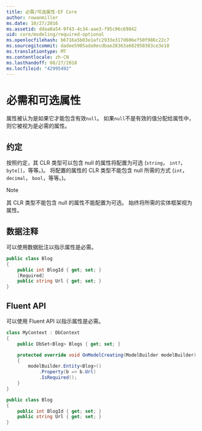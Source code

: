 ```yaml
---
title: 必需/可选属性-EF Core
author: rowanmiller
ms.date: 10/27/2016
ms.assetid: ddaa0a54-9f43-4c34-aae3-f95c96c69842
uid: core/modeling/required-optional
ms.openlocfilehash: b6716a5b03e1afc2933e317d606ef50f986c22c7
ms.sourcegitcommit: dadee5905ada9ecdbae28363a682950383ce3e10
ms.translationtype: MT
ms.contentlocale: zh-CN
ms.lasthandoff: 08/27/2018
ms.locfileid: "42995492"
---
```

# <a name="required-and-optional-properties"></a>必需和可选属性

属性被认为是如果它才能包含有效`null`。 如果`null`不是有效的值分配给属性中，则它被视为是必需的属性。

## <a name="conventions"></a>约定

按照约定，其 CLR 类型可以包含 null 的属性将配置为可选 (`string`， `int?`， `byte[]`，等等。)。 将配置的属性的 CLR 类型不能包含 null 所需的方式 (`int`， `decimal`， `bool`，等等。)。

> [!NOTE]  
> 其 CLR 类型不能包含 null 的属性不能配置为可选。 始终将所需的实体框架视为属性。

## <a name="data-annotations"></a>数据注释

可以使用数据批注以指示属性是必需。

<!-- [!code-csharp[Main](samples/core/Modeling/DataAnnotations/Samples/Required.cs?highlight=4)] -->
``` csharp
public class Blog
{
    public int BlogId { get; set; }
    [Required]
    public string Url { get; set; }
}
```

## <a name="fluent-api"></a>Fluent API

可以使用 Fluent API 以指示属性是必需。

<!-- [!code-csharp[Main](samples/core/Modeling/FluentAPI/Samples/Required.cs?highlight=7,8,9)] -->
``` csharp
class MyContext : DbContext
{
    public DbSet<Blog> Blogs { get; set; }

    protected override void OnModelCreating(ModelBuilder modelBuilder)
    {
        modelBuilder.Entity<Blog>()
            .Property(b => b.Url)
            .IsRequired();
    }
}

public class Blog
{
    public int BlogId { get; set; }
    public string Url { get; set; }
}
```
